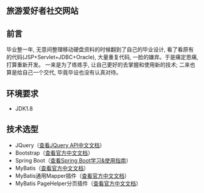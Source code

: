 ## 旅游爱好者社交网站

## 前言
毕业整一年, 无意间整理移动硬盘资料的时候翻到了自己的毕业设计, 看了看原有的代码(JSP+Servlet+JDBC+Oracle), 大量重复代码, 一脸的嫌弃。于是痛定思痛, 打算重新开发。 一来是为了练练手, 让自己更好的去掌握和使用新的技术; 二来也算是给自己一个交代, 毕竟毕设也没有认真对待。<br />

## 环境要求
- JDK1.8

## 技术选型
- JQuery（[查看JQuery API中文文档](http://www.jquery123.com/)）
- Bootstrap（[查看官方中文文档](http://v3.bootcss.com/)）
- Spring Boot（[查看Spring Boot学习&使用指南](http://www.jianshu.com/p/1a9fd8936bd8)）
- MyBatis（[查看官方中文文档](http://www.mybatis.org/mybatis-3/zh/index.html)）
- MyBatis通用Mapper插件（[查看官方中文文档](https://mapperhelper.github.io/docs/)）
- MyBatis PageHelper分页插件（[查看官方中文文档](https://pagehelper.github.io/)）
